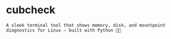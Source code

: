 # cubcheck
    A sleek terminal tool that shows memory, disk, and mountpoint diagnostics for Linux — built with Python 🐍✨
